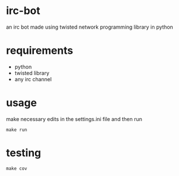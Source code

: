 # irc-bot
an irc bot made using twisted network programming library in python

# requirements

+ python
+ twisted library 
+ any irc channel

# usage
make necessary edits in the settings.ini file and then run
```
make run
```
# testing
```
make cov
```
